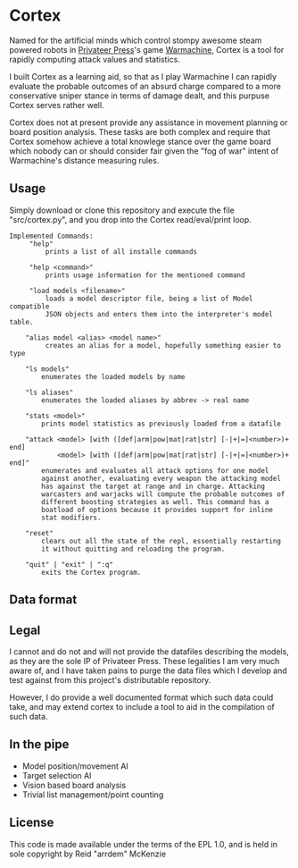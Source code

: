 # Cortex

Named for the artificial minds which control stompy awesome steam
powered robots in [Privateer Press](http://privateerpress.com/)'s game
[Warmachine](http://privateerpress.com/warmachine), Cortex is a tool
for rapidly computing attack values and statistics.

I built Cortex as a learning aid, so that as I play Warmachine I can
rapidly evaluate the probable outcomes of an absurd charge compared to
a more conservative sniper stance in terms of damage dealt, and this
purpuse Cortex serves rather well.

Cortex does not at present provide any assistance in movement planning
or board position analysis. These tasks are both complex and require
that Cortex somehow achieve a total knowlege stance over the game
board which nobody can or should consider fair given the "fog of war"
intent of Warmachine's distance measuring rules.

## Usage

Simply download or clone this repository and execute the file
"src/cortex.py", and you drop into the Cortex read/eval/print loop.

```
Implemented Commands:
	 "help"
		 prints a list of all installe commands

     "help <command>"
		 prints usage information for the mentioned command
		 
     "load models <filename>"
		 loads a model descriptor file, being a list of Model compatible
		 JSON objects and enters them into the interpreter's model table.
    
    "alias model <alias> <model name>"
		 creates an alias for a model, hopefully something easier to type
    
    "ls models"
        enumerates the loaded models by name
    
    "ls aliases"
        enumerates the loaded aliases by abbrev -> real name

	"stats <model>"
		prints model statistics as previously loaded from a datafile

	"attack <model> [with ([def|arm|pow|mat|rat|str] [-|+|=]<number>)+ end]
            <model> [with ([def|arm|pow|mat|rat|str] [-|+|=]<number>)+ end]"
        enumerates and evaluates all attack options for one model
        against another, evaluating every weapon the attacking model
        has against the target at range and in charge. Attacking
        warcasters and warjacks will compute the probable outcomes of
        different boosting strategies as well. This command has a
        boatload of options because it provides support for inline
        stat modifiers.
		
    "reset"
        clears out all the state of the repl, essentially restarting
        it without quitting and reloading the program.
    
    "quit" | "exit" | ":q"
        exits the Cortex program.
```

## Data format

## Legal

I cannot and do not and will not provide the datafiles describing the
models, as they are the sole IP of Privateer Press. These legalities I
am very much aware of, and I have taken pains to purge the data files
which I develop and test against from this project's distributable
repository.

However, I do provide a well documented format which such data could
take, and may extend cortex to include a tool to aid in the
compilation of such data.

## In the pipe
 - Model position/movement AI
 - Target selection AI
 - Vision based board analysis
 - Trivial list management/point counting

## License

This code is made available under the terms of the EPL 1.0, and is
held in sole copyright by Reid "arrdem" McKenzie
